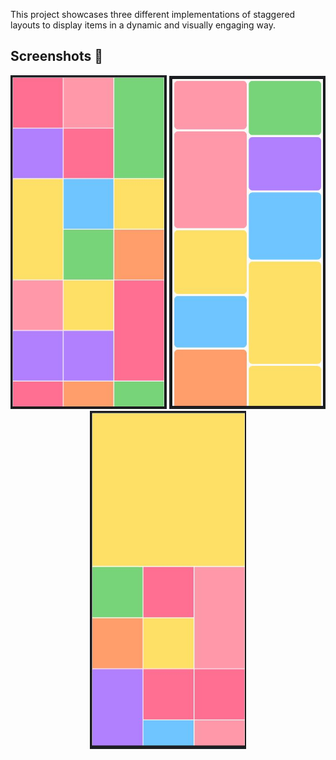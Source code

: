 This project showcases three different implementations of staggered layouts to display items in a dynamic and visually engaging way.

## Screenshots 📸

<p align="center">
  <img src="./images/instagram.jpg" width="250"/>
  <img src="./images/staggered.jpg" width="250"/>
  <img src="./images/hybrid.jpg" width="250"/>
</p>
